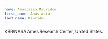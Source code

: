 ```yaml
---
name: Anastasia Mavridou
first_name: Anastasia
last_name: Mavridou
---
```


KBR/NASA Ames Research Center, United States.

